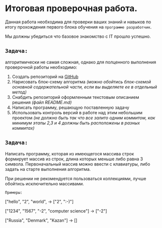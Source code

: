 # Итоговая проверочная работа. #

Данная работа необходима для проверки ваших знаний и навыков по итогу прохождения первого блока обучения на `программе разработчик`.

Мы должны убедиться что базовое знакомство с IT прошло успешно.

## `Задача:` ##
 алгоритмически не самая сложная, однако для полценного выполнения проверочной работы необходимо:
1.	Создать репозиторий на [GitHub](https://github.com/)
2.	Нарисовать блок-схему алгоритма *(можно обойтись блок-схемой основной содержательной части, если вы выделяете ее в отдельный метод)*
3.	Снабдить репозиторий оформленным текстовым описанием решения *(файл README.md)*
4.	Написать программу, решающую поставленную задачу
5.	Использовать контроль версий в работе над этим небольшим проектом *(не должно быть так что все залито одним коммитом, как минимум этапы 2,3 и 4 должны быть расположены в разных коммитах)*

## `Задача:` ## 
Написать программу, которая из имеющегося массива строк формирует массив из строк, длина которых меньше либо равна 3 символа. Первоначальный массив можно ввести с клавиатуры, либо задать на старте выполнения алгоритма. 

При решении не рекомендуется пользоваться коллекциями, лучше обойтись исключительно массивами.

`Примеры:`

["hello", "2", "world", -> ["2", ":-)"]

["1234", "1567", "-2", "computer science"] -> ["-2"]

["Russia", "Denmark", "Kazan"] -> []
